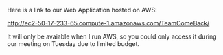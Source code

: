 Here is a link to our Web Application hosted on AWS:

http://ec2-50-17-233-65.compute-1.amazonaws.com/TeamComeBack/

It will only be avaiable when I run AWS, so you could only access it during our meeting on Tuesday due to limited budget.
